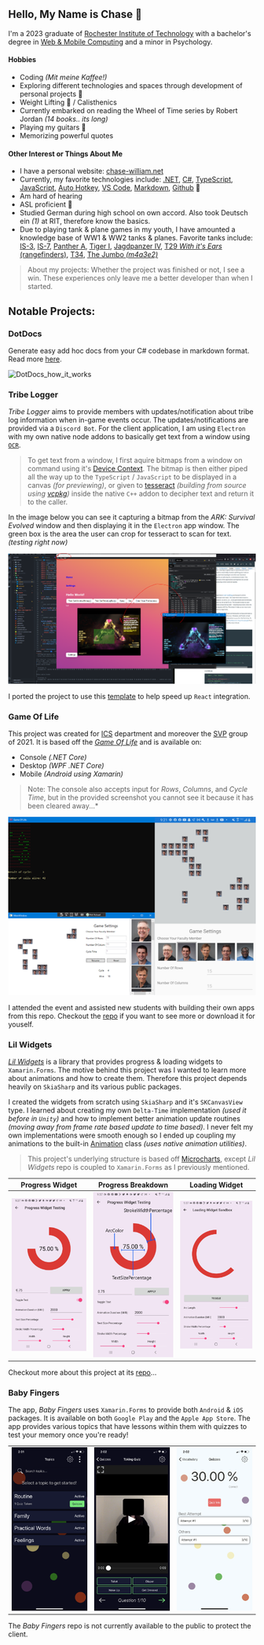 ## Hello, My Name is Chase 👋 
I'm a 2023 graduate of <a href="https://www.rit.edu/">Rochester Institute of Technology</a> with a bachelor's degree in <a href="https://www.rit.edu/study/web-and-mobile-computing-bs">Web & Mobile Computing</a> and a minor in Psychology.

#### Hobbies
- Coding *(Mit meine Kaffee!)*
- Exploring different technologies and spaces through development of personal projects 🌱
- Weight Lifting 💪 / Calisthenics
- Currently embarked on reading the Wheel of Time series by Robert Jordan *(14 books.. its long)*
- Playing my guitars 🎸
- Memorizing powerful quotes

#### Other Interest or Things About Me
- I have a personal website: [chase-william.net](https://chase-william.net)
- Currently, my favorite technologies include: [.NET](https://dotnet.microsoft.com/), [C#](https://docs.microsoft.com/en-us/dotnet/csharp/), [TypeScript](https://www.typescriptlang.org/), [JavaScript](https://developer.mozilla.org/en-US/docs/Web/JavaScript), [Auto Hotkey](https://www.autohotkey.com/), [VS Code](https://code.visualstudio.com/), [Markdown](https://en.wikipedia.org/wiki/Markdown), [Github](https://github.com/) 🧪
- Am hard of hearing
- ASL proficient 🤌
- Studied German during high school on own accord. Also took Deutsch ein *(1)* at RIT, therefore know the basics.
- Due to playing tank & plane games in my youth, I have amounted a knowledge base of WW1 & WW2 tanks & planes. Favorite tanks include: [IS-3](https://en.wikipedia.org/wiki/IS-3), [IS-7](https://en.wikipedia.org/wiki/IS-7), [Panther A](https://en.wikipedia.org/wiki/Panther_tank), [Tiger I](https://en.wikipedia.org/wiki/Tiger_I), [Jagdpanzer IV](https://en.wikipedia.org/wiki/Jagdpanzer_IV), [T29 *With it's Ears* (rangefinders)](https://en.wikipedia.org/wiki/T29_Heavy_Tank), [T34](https://en.wikipedia.org/wiki/T34_Heavy_Tank), [The Jumbo *(m4a3e2)*](https://tanks-encyclopedia.com/ww2/us/m4a3e2-jumbo-assault-tank)

> About my projects: Whether the project was finished or not, I see a win. These experiences only leave me a better developer than when I started.

## Notable Projects:

### DotDocs

Generate easy add hoc docs from your C# codebase in markdown format. Read more [here](https://github.com/Chase-William/DotDocs).

![DotDocs_how_it_works](https://github.com/Chase-William/chase-william/assets/46757278/fcbe5d31-e5b8-4ff0-8b0e-e646cdae8724)

### Tribe Logger

*Tribe Logger* aims to provide members with updates/notification about tribe log information when in-game events occur. The updates/notifications are provided via a `Discord Bot`. For the client application, I am using `Electron` with my own native node addons to basically get text from a window using [`OCR`](https://en.wikipedia.org/wiki/Optical_character_recognition).

> To get text from a window, I first aquire bitmaps from a window on command using it's [Device Context](https://docs.microsoft.com/en-us/windows/win32/gdi/device-contexts). The bitmap is then either piped all the way up to the `TypeScript` / `JavaScript` to be displayed in a canvas *(for previewing)*, or given to [tesseract](https://github.com/tesseract-ocr/tesseract) *(building from source using [vcpkg](https://github.com/microsoft/vcpkg))* inside the native `C++` addon to decipher text and return it to the caller.

In the image below you can see it capturing a bitmap from the *ARK: Survival Evolved* window and then displaying it in the `Electron` app window. The green box is the area the user can crop for tesseract to scan for text. *(testing right now)*

![Tribe-Logger](resources/tribe-logger/testing.png)

I ported the project to use this [template](https://github.com/electron-react-boilerplate/electron-react-boilerplate) to help speed up `React` integration.

### Game Of Life

This project was created for [ICS](https://www.rit.edu/ntid/ics) department and moreover the [SVP](https://www.rit.edu/ntid/svp) group of 2021. It is based off the [*Game Of Life*](https://en.wikipedia.org/wiki/Conway%27s_Game_of_Life) and is available on:
- Console *(.NET Core)*
- Desktop *(WPF .NET Core)*
- Mobile *(Android using Xamarin)*

> Note: The console also accepts input for *Rows*, *Columns*, and *Cycle Time*, but in the provided screenshot you cannot see it because it has been cleared away...*

![Game Of Life Console, Desktop, & Mobile](resources/game-of-life/game_of_life_all.png)

I attended the event and assisted new students with building their own apps from this repo. Checkout the [repo](https://github.com/MAD-NTID/GameOfLife) if you want to see more or download it for youself.

### Lil Widgets

[*Lil Widgets*](https://github.com/Chase-William/LilWidgets) is a library that provides progress & loading widgets to `Xamarin.Forms`. The motive behind this project was I wanted to learn more about animations and how to create them. Therefore this project depends heavily on `SkiaSharp` and its various public packages.

I created the widgets from scratch using `SkiaSharp` and it's `SKCanvasView` type. I learned about creating my own `Delta-Time` implementation *(used it before in `Unity`)* and how to implement better animation update routines *(moving away from frame rate based update to time based)*. I never felt my own implementations were smooth enough so I ended up coupling my animations to the built-in [Animation](https://docs.microsoft.com/en-us/dotnet/api/xamarin.forms.animation?view=xamarin-forms) class *(uses native animation utilities)*.

> This project's underlying structure is based off [Microcharts](https://github.com/microcharts-dotnet/Microcharts), except *Lil Widgets* repo is coupled to `Xamarin.Forms` as I previously mentioned.

| Progress Widget | Progress Breakdown | Loading Widget |
| :---: | :---: | :---: |
| ![Home Page](resources/lil-widgets/progress_widget.jpg) | ![Quiz Page](resources/lil-widgets/progress_widget_breakdown.jpg) | ![Quiz Page](resources/lil-widgets/loading_widget.jpg) |

Checkout more about this project at its [repo](https://github.com/Chase-William/LilWidgets)...

### Baby Fingers

The app, *Baby Fingers* uses `Xamarin.Forms` to provide both `Android` & `iOS` packages. It is available on both `Google Play` and the `Apple App Store`. The app provides various topics that have lessons within them with quizzes to test your memory once you're ready!

|  |  |  |
| :---: | :----: | :---: |
| ![Home Page](resources/baby-fingers/home_page.png) | ![Quiz Page](resources/baby-fingers/taking_quiz_page.png) | ![Quiz Attempts](resources/baby-fingers/quiz_attempts_page.png) |

The *Baby Fingers* repo is not currently available to the public to protect the client.
